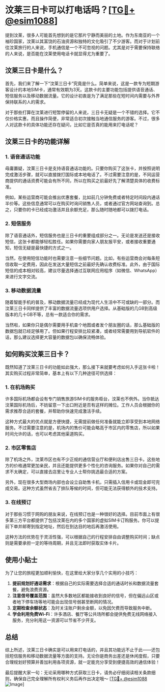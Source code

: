 # 汶莱三日卡可以打电话吗？[[TG💪+ @esim1088](https://t.me/s/esim1088)]

提到汶莱，很多人可能首先想到的是它那片宁静而美丽的土地。作为东南亚的一个袖珍国家，汶莱以其富饶的石油资源和独特的文化吸引了不少游客。而对于计划前往汶莱旅行的人来说，手机通信是一个不可忽视的问题。尤其是对于需要保持联络的人来说，是否能在汶莱使用电话卡就显得尤为重要了。

## 汶莱三日卡是什么？

首先，我们来了解一下“汶莱三日卡”究竟是什么。简单来说，这是一款专为短期游客设计的本地SIM卡，通常有效期为3天。这款卡的主要功能包括提供语音通话、短信服务以及移动数据流量。它的设计初衷是为了满足那些在短时间内需要与外界保持联系的人的需求。

对于那些打算在汶莱进行短暂停留的人来说，三日卡无疑是一个不错的选择。它不仅价格实惠，而且操作简便，非常适合初次接触当地通信服务的游客。不过，很多人对这款卡的具体功能还存在疑问，比如它是否真的能用来打电话呢？

## 汶莱三日卡的功能详解

### 1. 语音通话功能

毋庸置疑，汶莱三日卡是支持语音通话功能的。只要你购买了这张卡，并按照说明完成激活步骤，就可以直接拨打国际或本地电话了。不过需要注意的是，不同运营商提供的通话资费可能会有所不同，所以在购买之前最好先了解清楚具体的收费标准。

例如，某些运营商可能会推出优惠套餐，比如前几分钟免费或者特定时间段内通话半价等。这些信息通常可以在购买时询问销售人员，或者通过官方网站查询到。总之，只要你的卡已经成功激活并且余额充足，那么随时随地都可以拨打电话。

### 2. 短信服务

除了语音通话外，短信服务也是三日卡的重要组成部分之一。无论是发送还是接收短信，这张卡都能够轻松胜任。如果你需要向家人朋友报平安，或者接收重要通知，短信无疑是最快捷的方式之一。

当然，在使用短信功能时也需要注意一些细节问题。比如，有些运营商会对每条短信收取一定费用，因此在发送大量短信之前最好先确认收费标准。此外，由于国际短信的成本相对较高，建议尽量选择通过互联网应用程序（如微信、WhatsApp）来进行文字交流。

### 3. 移动数据流量

随着智能手机的普及，移动数据流量已经成为现代人生活中不可或缺的一部分。而汶莱三日卡同样提供了丰富的数据流量选项供用户选择。从基础版的几GB到高级版本的几十GB不等，总有一款适合你的需求。

当然啦，如果你只是偶尔需要用手机查个地图或者发个朋友圈的话，那么基础版的数据包就已经足够用了。但如果行程安排比较紧凑，或者经常需要用到导航软件的话，那么建议选择更大容量的数据包以确保流畅体验。

## 如何购买汶莱三日卡？

既然知道了汶莱三日卡的功能如此强大，那么接下来就要考虑如何入手这张卡啦！其实购买过程非常简单，基本上有以下几种途径可供选择：

### 1. 在机场购买

许多国际机场都会设有专门销售旅游SIM卡的服务柜台，汶莱也不例外。当你抵达汶莱国际机场后，不妨留意一下出口附近是否有这样的摊位。工作人员会根据你的需求推荐合适的套餐，并帮助你快速完成激活手续。

这种方式最大的优点就是方便快捷，无需提前做任何准备就能立即享受到本地网络服务。不过需要注意的是，机场内的售价可能会略高于市区内的零售店，所以如果时间允许的话，也可以考虑其他渠道购买。

### 2. 市区零售店

除了机场之外，汶莱市区也有不少正规的通信营业厅和便利店出售三日卡。这些地方的价格通常更加亲民，并且还能提供更多个性化的咨询服务。如果你对自己的需求不太确定，可以直接去店里让专业人士帮你挑选最合适的方案。

另外，现在很多大型商场内部也会设立自助售卡机，只需插入信用卡或现金即可完成交易。这种方式虽然省去了排队等候的时间，但可能无法获得额外的技术支持。

### 3. 在线预订

对于那些习惯于网购的朋友来说，在线预订也是一种很好的选择。目前市面上有很多第三方平台都提供了包括汶莱在内的多个国家的虚拟SIM卡订购服务。你可以提前下单并邮寄到指定地址，然后在到达目的地后再激活使用。

这种方法的优势在于灵活性强，可以根据自己的行程安排自由调整购买时间；缺点则是需要承担一定的等待周期，并且无法即时获取实体卡片。

## 使用小贴士

为了让您的旅程更加顺利愉快，在这里给大家分享几个实用的小技巧：

1. **提前规划好通话需求**：根据自己的实际需要选择合适的通话时长和数据流量套餐，避免浪费资源。
2. **注意信号覆盖范围**：虽然大多数地区都能接收到良好的信号，但在偏远山区或者地下停车场等地可能会出现信号弱甚至断网的情况。
3. **定期检查余额状态**：及时关注账户剩余金额，以免因欠费而导致服务中断。
4. **学会利用免费Wi-Fi**：许多酒店、餐厅等公共场所都会提供免费无线网络接入服务，充分利用这一资源可以节省不少开支。

## 总结

综上所述，汶莱三日卡确实是可以用来打电话的，并且其功能远不止于此——还包括短信服务和移动数据流量等方面的支持。无论你是商务出差还是休闲度假，只要合理规划好预算并善加利用各项资源，就一定能充分享受到便捷高效的通信体验！

最后提醒大家一句：无论采用哪种方式获取三日卡，请务必仔细阅读相关条款细则，确保自己完全理解所有权利义务后再作出决定哦～ [[TG💪+ @esim1088](https://t.me/s/esim1088) ![Image](https://i.postimg.cc/4NQfJmqS/Snipaste-2025-05-13-00-14-12.png)]